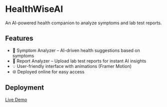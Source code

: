 # HealthWiseAI

An AI-powered health companion to analyze symptoms and lab test reports.

## Features
- 🧠 Symptom Analyzer – AI-driven health suggestions based on symptoms
- 📄 Report Analyzer – Upload lab test reports for instant AI insights
- 💡 User-friendly interface with animations (Framer Motion)
- 🌐 Deployed online for easy access

## Deployment
[Live Demo](https://your-deployment-link.com)
